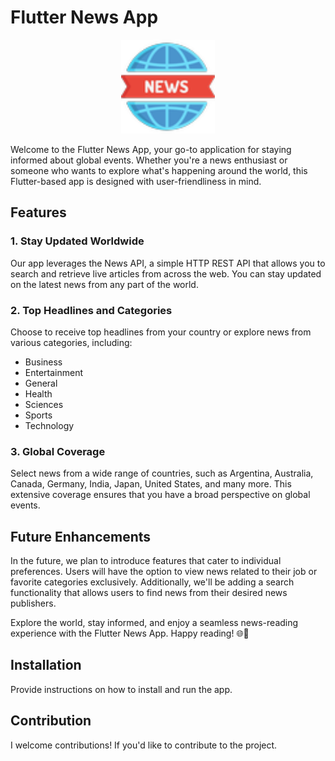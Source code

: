 # Flutter News App

<p align="center">
  <img src="android/app/src/main/res/mipmap-hdpi/ic_launcher.png" alt="Flutter News App Logo" width="150">
</p>

Welcome to the Flutter News App, your go-to application for staying informed about global events. Whether you're a news enthusiast or someone who wants to explore what's happening around the world, this Flutter-based app is designed with user-friendliness in mind.

## Features

### 1. Stay Updated Worldwide

Our app leverages the News API, a simple HTTP REST API that allows you to search and retrieve live articles from across the web. You can stay updated on the latest news from any part of the world.

### 2. Top Headlines and Categories

Choose to receive top headlines from your country or explore news from various categories, including:

- Business
- Entertainment
- General
- Health
- Sciences
- Sports
- Technology

### 3. Global Coverage

Select news from a wide range of countries, such as Argentina, Australia, Canada, Germany, India, Japan, United States, and many more. This extensive coverage ensures that you have a broad perspective on global events.

## Future Enhancements

In the future, we plan to introduce features that cater to individual preferences. Users will have the option to view news related to their job or favorite categories exclusively. Additionally, we'll be adding a search functionality that allows users to find news from their desired news publishers.

Explore the world, stay informed, and enjoy a seamless news-reading experience with the Flutter News App. Happy reading! 🌐📰

## Installation

Provide instructions on how to install and run the app.

## Contribution
I welcome contributions! If you'd like to contribute to the project.

